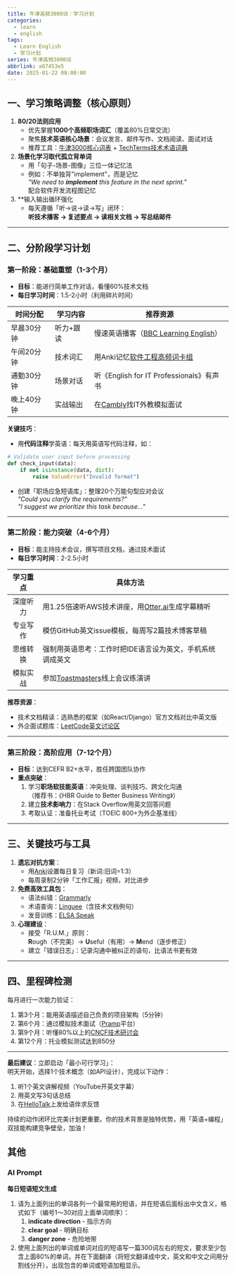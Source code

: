 ```yaml
---
title: 牛津高频3000词：学习计划
categories:
  - learn
  - english
tags:
  - Learn English
  - 学习计划
series: 牛津高频3000词
abbrlink: a07453e5
date: 2025-01-22 08:00:00
---
```


## **一、学习策略调整（核心原则）**

1. **80/20法则应用**
    - 优先掌握**1000个高频职场词汇**（覆盖80%日常交流）
    - 聚焦**技术英语核心场景**：会议发言、邮件写作、文档阅读、面试对话
    - 推荐工具：[牛津3000核心词表](https://www.oxfordlearnersdictionaries.com/wordlists/oxford3000-5000) + [TechTerms技术术语词典](https://techterms.com/)
2. **场景化学习取代孤立背单词**
    - 用「句子-场景-图像」三位一体记忆法
    - 例如：不单独背"implement"，而是记忆  
        _"We need to **implement** this feature in the next sprint."_  
        配合软件开发流程图记忆
3. **输入输出循环强化
    - 每天遵循「听→说→读→写」闭环：  
        **听技术播客 → 复述要点 → 读相关文档 → 写总结邮件**

---

## **二、分阶段学习计划**

### **第一阶段：基础重塑（1-3个月）**

- **目标**：能进行简单工作对话，看懂60%技术文档
- **每日学习时间**：1.5-2小时（利用碎片时间）

|时间分配|学习内容|推荐资源|
|---|---|---|
|早晨30分钟|听力+跟读|慢速英语播客（[BBC Learning English](https://www.bbc.co.uk/learningenglish)）|
|午间20分钟|技术词汇|用Anki记忆[软件工程高频词卡组](https://ankiweb.net/shared/decks/software)|
|通勤30分钟|场景对话|听《English for IT Professionals》有声书|
|晚上40分钟|实战输出|在[Cambly](https://www.cambly.com/)找IT外教模拟面试|

**关键技巧**：

- 用**代码注释**学英语：每天用英语写代码注释，如：
``` python
# Validate user input before processing 
def check_input(data):
    if not isinstance(data, dict):
        raise ValueError("Invalid format") 
```
- 创建「职场应急短语库」：整理20个万能句型应对会议  
    _"Could you clarify the requirements?"_  
    _"I suggest we prioritize this task because..."_

---

### **第二阶段：能力突破（4-6个月）**

- **目标**：能主持技术会议，撰写项目文档，通过技术面试
- **每日学习时间**：2-2.5小时

| 学习重点 | 具体方法                                                   |     |
| :--: | ------------------------------------------------------ | --- |
| 深度听力 | 用1.25倍速听AWS技术讲座，用[Otter.ai](https://otter.ai/)生成字幕精听   |     |
| 专业写作 | 模仿GitHub英文issue模板，每周写2篇技术博客草稿                          |     |
| 思维转换 | 强制用英语思考：工作时把IDE语言设为英文，手机系统调成英文                         |     |
| 模拟实战 | 参加[Toastmasters](https://www.toastmasters.org/)线上会议练演讲 |     |

**推荐资源**：

- 技术文档精读：选熟悉的框架（如React/Django）官方文档对比中英文版
- 外企面试题库：[LeetCode英文讨论区](https://leetcode.com/discuss/interview-question?currentPage=1&orderBy=hot)

---

### **第三阶段：高阶应用（7-12个月）**

- **目标**：达到CEFR B2+水平，胜任跨国团队协作
- **重点突破**：
    1. 学习**职场软技能英语**：冲突处理、谈判技巧、跨文化沟通  
        （推荐书：《HBR Guide to Better Business Writing》）
    2. 建立**技术影响力**：在Stack Overflow用英文回答问题
    3. 考取认证：准备托业考试（TOEIC 800+为外企基准线）

---

## **三、关键技巧与工具**

1. **遗忘对抗方案**：
    - 用[Anki](https://apps.ankiweb.net/)设置每日复习（新词:旧词=1:3）
    - 每周录制2分钟「工作汇报」视频，对比进步
2. **免费高效工具包**：
    - 语法纠错：[Grammarly](https://www.grammarly.com/)
    - 术语查询：[Linguee](https://www.linguee.com/)（含技术文档例句）
    - 发音训练：[ELSA Speak](https://elsaspeak.com/)
3. **心理建设**：
    - 接受「R.U.M.」原则：  
        **R**ough（不完美）→ **U**seful（有用）→ **M**end（逐步修正）
    - 建立「错误日志」：记录沟通中被纠正的语句，比语法书更有效

---

## **四、里程碑检测**

每月进行一次能力验证：

1. 第3个月：能用英语描述自己负责的项目架构（5分钟）
2. 第6个月：通过模拟技术面试（[Pramp](https://www.pramp.com/)平台）
3. 第9个月：听懂80%以上的[CNCF技术研讨会](https://www.cncf.io/online-programs/)
4. 第12个月：托业模拟测试达到850分

---

**最后建议**：立即启动「最小可行学习」：  
明天开始，选择1个技术概念（如API设计），完成以下动作：

1. 听1个英文讲解视频（YouTube开英文字幕）
2. 用英文写3句话总结
3. 在[HelloTalk](https://www.hellotalk.com/)上发给语伴求反馈

持续的动作闭环比完美计划更重要。你的技术背景是独特优势，用「英语+编程」双技能构建竞争壁垒，加油！

## 其他
### AI Prompt

**每日短语短文生成**
1. 请为上面列出的单词各列一个最常用的短语，并在短语后面标出中文含义，格式如下（编号1～30对应上面单词顺序）：
	1. **indicate direction** - 指示方向
	2. **clear goal** - 明确目标
	3. **danger zone** - 危险地带
2. 使用上面列出的单词或单词对应的短语写一篇300词左右的短文，要求至少包含上面80%的单词，并在下面翻译（将短文翻译成中文，英文和中文之间用分割线分开），出现包含的单词或短语加粗显示。